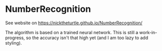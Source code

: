 # NumberRecognition
See website on https://nicktheturtle.github.io/NumberRecognition/

The algorithm is based on a trained neural network. This is still a work-in-progress, so the accuracy isn't that high yet (and I am too lazy to add styling).
